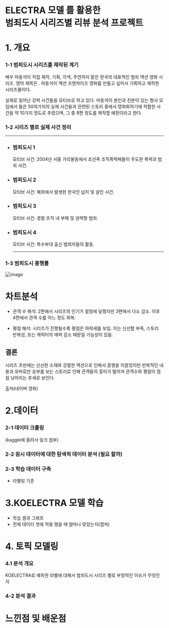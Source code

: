 # ELECTRA 모델 를 활용한 <br>범죄도시 시리즈별 리뷰 분석 프로젝트

# 1. 개요
### 1-1 범죄도시 시리즈를 제작된 계기

배우 마동석이 직접 제작, 기획, 각색, 주연까지 맡은 한국의 대표적인 범죄 액션 영화 시리즈. 
영어 제목은 <The Roundup Series>. 마동석이 액션 프렌차이즈 영화를 만들고 싶어서 기획하고 제작한 시리즈물이다.

실제로 일어난 강력 사건들을 모티브로 하고 있다. 마동석이 본인과 친분이 있는 형사 모임에서 들은 50여가지의 실제 사건들과 관련된 스토리 중에서 영화화하기에 적합한 사건을 약 10가지 정도로 추렸으며, 그 중 8편 정도를 제작할 예정이라고 한다.

### 1-2 시리즈 별로 실제 사건 정리
---
- ### 범죄도시 1
  모티브 사건: 2004년 서울 가리봉동에서 조선족 조직폭력배들이 주도한 폭력과 범죄 사건.

- ### 범죄도시 2
  모티브 사건: 해외에서 발생한 한국인 납치 및 살인 사건.

- ### 범죄도시 3
  모티브 사건: 경찰 조직 내 부패 및 권력형 범죄.

- ### 범죄도시 4
  모티브 사건: 특수부대 출신 범죄자들의 활동.
  
  ---
### 1-3 범죄도시 흥행률
![image](https://github.com/user-attachments/assets/f3d7ffc0-f99d-4d5b-b031-88b7a70bec78)

# 차트분석
- 관객 수 
해석: 2편에서 시리즈의 인기가 절정에 달했지만 3편에서 다소 감소. 이후 4편에서 관객 수를 어느 정도 회복.

- 평점
해석: 시리즈가 진행될수록 평점은 하락세를 보임. 이는 신선함 부족, 스토리 반복성, 또는 캐릭터의 매력 감소 때문일 가능성이 있음.

## 결론

시리즈 초반에는 신선한 소재와 강렬한 액션으로 인해서 흥행을 이끌었지만
반복적인 내용과 유머로만 승부를 보는 스토리로 인해 관객들의 흥미가 떨어져 관객수와 평점이 점점 낮아지는 추세로 보인다. 


출처(네이버 영화)

# 2.데이터

### 2-1 데이터 크롤링
(kaggle에 올려서 링크 첨부)

### 2-2 원시 데이터에 대한 탐색적 데이터 분석 (필요 할까)

### 2-3 학습 데이터 구축
- 라벨링 기준



# 3.KOELECTRA 모델 학습
- 학습 결과 그래프
- 전체 데이터 셋에 적용 했을 때 얼마나 맞았는지(캡쳐)


# 4. 토픽 모델링 

### 4.1 분석 개요
KOELECTRA로 예측한 라벨에 대해서 범죄도시 시리즈 별로 부정적인 이슈가 무엇인지

### 4-2 분석 결과

# 느낀점 및 배운점



  
